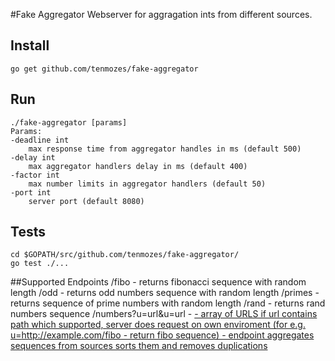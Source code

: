 #Fake Aggregator
Webserver for aggragation ints from different sources.

## Install

	go get github.com/tenmozes/fake-aggregator

## Run
	./fake-aggregator [params]
	Params:
 	-deadline int
 		max response time from aggregator handles in ms (default 500)
 	-delay int
    	max aggregator handlers delay in ms (default 400)
 	-factor int
    	max number limits in aggregator handlers (default 50)
 	-port int
    	server port (default 8080)

## Tests

	cd $GOPATH/src/github.com/tenmozes/fake-aggregator/
	go test ./...

##Supported Endpoints
	/fibo - returns fibonacci sequence with random length
	/odd - returns odd numbers sequence with random length
	/primes - returns sequence of prime numbers with random length
	/rand - returns rand numbers sequence
	/numbers?u=url&u=url - <u> - array of URLS
		if url contains path which supported, server does request on own enviroment (for e.g. u=http://example.com/fibo - return fibo sequence) - endpoint aggregates sequences from sources sorts them and removes duplications